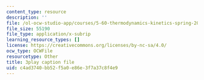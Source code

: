 ```yaml
---
content_type: resource
description: ''
file: /ol-ocw-studio-app/courses/5-60-thermodynamics-kinetics-spring-2008/c4ad3740bb52f5a0e86e3f7a37c8f4e9_u6s_jy0n6vI.srt
file_size: 55190
file_type: application/x-subrip
learning_resource_types: []
license: https://creativecommons.org/licenses/by-nc-sa/4.0/
ocw_type: OCWFile
resourcetype: Other
title: 3play caption file
uid: c4ad3740-bb52-f5a0-e86e-3f7a37c8f4e9
---
```

